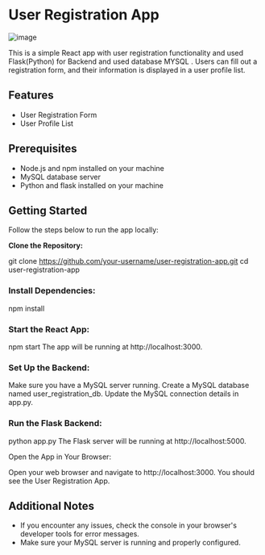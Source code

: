 # User Registration App

![image](https://github.com/SumeetD003/Devzery_Assignment/assets/112892013/799d6e20-85ca-4b34-83d0-d221258db4e1)


This is a simple React app with user registration functionality and used Flask(Python) for Backend and used database MYSQL . Users can fill out a registration form, and their information is displayed in a user profile list.

## Features

- User Registration Form
- User Profile List

## Prerequisites

- Node.js and npm installed on your machine
- MySQL database server
- Python and flask installed on your machine

## Getting Started

Follow the steps below to run the app locally:

**Clone the Repository:**
   
   git clone https://github.com/your-username/user-registration-app.git
   cd user-registration-app

### Install Dependencies:
npm install

### Start the React App:

npm start
The app will be running at http://localhost:3000.

### Set Up the Backend:

Make sure you have a MySQL server running.
Create a MySQL database named user_registration_db.
Update the MySQL connection details in app.py.

### Run the Flask Backend:
python app.py
The Flask server will be running at http://localhost:5000.

Open the App in Your Browser:

Open your web browser and navigate to http://localhost:3000. You should see the User Registration App.

## Additional Notes
- If you encounter any issues, check the console in your browser's developer tools for error messages.
- Make sure your MySQL server is running and properly configured.
